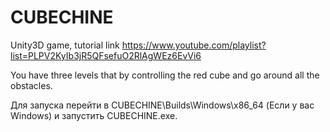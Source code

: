 # CUBECHINE
Unity3D game, tutorial link https://www.youtube.com/playlist?list=PLPV2KyIb3jR5QFsefuO2RlAgWEz6EvVi6

You have three levels that by controlling the red cube and go around all the obstacles.

Для запуска перейти в CUBECHINE\Builds\Windows\x86_64 (Если у вас Windows) и запустить CUBECHINE.exe.

